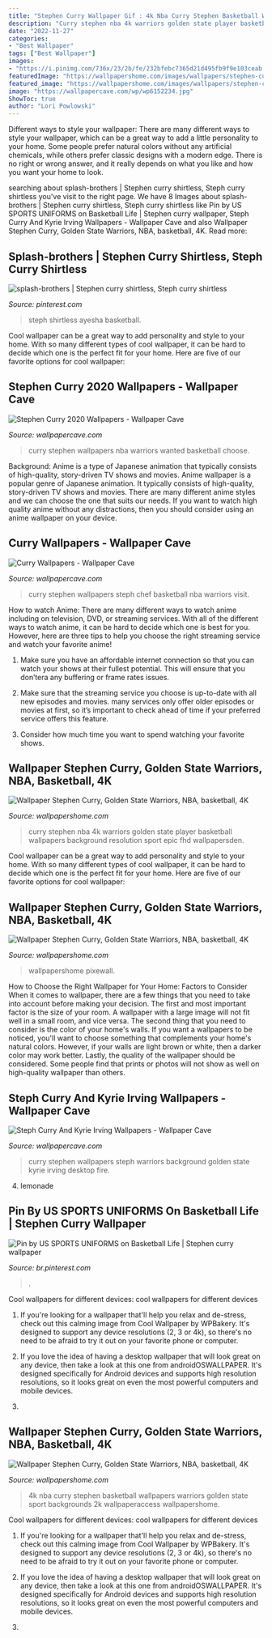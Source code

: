 ```yaml
---
title: "Stephen Curry Wallpaper Gif : 4k Nba Curry Stephen Basketball Wallpapers Warriors Golden State Sport Backgrounds 2k Wallpaperaccess Wallpapershome"
description: "Curry stephen nba 4k warriors golden state player basketball wallpapers background resolution sport epic fhd wallpapersden"
date: "2022-11-27"
categories:
- "Best Wallpaper"
tags: ["Best Wallpaper"]
images:
- "https://i.pinimg.com/736x/23/2b/fe/232bfebc7365d21d495fb9f9e103ceab.jpg"
featuredImage: "https://wallpapershome.com/images/wallpapers/stephen-curry-2560x1440-golden-state-warriors-nba-basketball-4k-19849.jpg"
featured_image: "https://wallpapershome.com/images/wallpapers/stephen-curry-1080x1920-golden-state-warriors-nba-basketball-4k-19849.jpg"
image: "https://wallpapercave.com/wp/wp6152234.jpg"
ShowToc: true
author: "Lori Powlowski"
---
```



Different ways to style your wallpaper:
There are many different ways to style your wallpaper, which can be a great way to add a little personality to your home. Some people prefer natural colors without any artificial chemicals, while others prefer classic designs with a modern edge. There is no right or wrong answer, and it really depends on what you like and how you want your home to look.

	

		
searching about splash-brothers | Stephen curry shirtless, Steph curry shirtless you've visit to the right page. We have 8 Images about splash-brothers | Stephen curry shirtless, Steph curry shirtless like Pin by US SPORTS UNIFORMS on Basketball Life | Stephen curry wallpaper, Steph Curry And Kyrie Irving Wallpapers - Wallpaper Cave and also Wallpaper Stephen Curry, Golden State Warriors, NBA, basketball, 4K. Read more:
		
    
## Splash-brothers | Stephen Curry Shirtless, Steph Curry Shirtless

<img loading=lazy src="https://i.pinimg.com/736x/10/1b/99/101b9920324ef5f127f1f5bf2501b2fe--ayesha-curry-stephen-curry.jpg" onerror="this.onerror=null;this.src='https://tse1.mm.bing.net/th?id=OIP.DjhCC6yCFjmwBt3S4mbYDAHaLF&amp;pid=15.1';" alt="splash-brothers | Stephen curry shirtless, Steph curry shirtless">

_Source: pinterest.com_

>steph shirtless ayesha basketball. 

	

Cool wallpaper can be a great way to add personality and style to your home. With so many different types of cool wallpaper, it can be hard to decide which one is the perfect fit for your home. Here are five of our favorite options for cool wallpaper: 

    
## Stephen Curry 2020 Wallpapers - Wallpaper Cave

<img loading=lazy src="https://wallpapercave.com/wp/wp6152234.jpg" onerror="this.onerror=null;this.src='https://tse4.mm.bing.net/th?id=OIP.S_V4KLp3cx0pUyGhZCWXoAHaNL&amp;pid=15.1';" alt="Stephen Curry 2020 Wallpapers - Wallpaper Cave">

_Source: wallpapercave.com_

>curry stephen wallpapers nba warriors wanted basketball choose. 

	

Background: Anime is a type of Japanese animation that typically consists of high-quality, story-driven TV shows and movies.
Anime wallpaper is a popular genre of Japanese animation. It typically consists of high-quality, story-driven TV shows and movies. There are many different anime styles and we can choose the one that suits our needs. If you want to watch high quality anime without any distractions, then you should consider using an anime wallpaper on your device.

    
## Curry Wallpapers - Wallpaper Cave

<img loading=lazy src="https://wallpapercave.com/wp/wp3982460.jpg" onerror="this.onerror=null;this.src='https://tse2.mm.bing.net/th?id=OIP.EzGOB_NZwYGVcb4Xkl6bNwHaNK&amp;pid=15.1';" alt="Curry Wallpapers - Wallpaper Cave">

_Source: wallpapercave.com_

>curry stephen wallpapers steph chef basketball nba warriors visit. 

	

How to watch Anime: There are many different ways to watch anime including on television, DVD, or streaming services.
With all of the different ways to watch anime, it can be hard to decide which one is best for you. However, here are three tips to help you choose the right streaming service and watch your favorite anime!
1. Make sure you have an affordable internet connection so that you can watch your shows at their fullest potential. This will ensure that you don’tera any buffering or frame rates issues.

2. Make sure that the streaming service you choose is up-to-date with all new episodes and movies. many services only offer older episodes or movies at first, so it’s important to check ahead of time if your preferred service offers this feature.

3. Consider how much time you want to spend watching your favorite shows.

    
## Wallpaper Stephen Curry, Golden State Warriors, NBA, Basketball, 4K

<img loading=lazy src="https://wallpapershome.com/images/wallpapers/stephen-curry-1920x1080-golden-state-warriors-nba-basketball-4k-19848.jpg" onerror="this.onerror=null;this.src='https://tse1.mm.bing.net/th?id=OIP.kY5eGUn-ypBZNFJiBnrBAgHaEK&amp;pid=15.1';" alt="Wallpaper Stephen Curry, Golden State Warriors, NBA, basketball, 4K">

_Source: wallpapershome.com_

>curry stephen nba 4k warriors golden state player basketball wallpapers background resolution sport epic fhd wallpapersden. 

	

Cool wallpaper can be a great way to add personality and style to your home. With so many different types of cool wallpaper, it can be hard to decide which one is the perfect fit for your home. Here are five of our favorite options for cool wallpaper: 

    
## Wallpaper Stephen Curry, Golden State Warriors, NBA, Basketball, 4K

<img loading=lazy src="https://wallpapershome.com/images/wallpapers/stephen-curry-1080x1920-golden-state-warriors-nba-basketball-4k-19849.jpg" onerror="this.onerror=null;this.src='https://tse4.mm.bing.net/th?id=OIP._9Z8eGeYS8znmIfMO_-APQHaNK&amp;pid=15.1';" alt="Wallpaper Stephen Curry, Golden State Warriors, NBA, basketball, 4K">

_Source: wallpapershome.com_

>wallpapershome pixewall. 

	

How to Choose the Right Wallpaper for Your Home: Factors to Consider
When it comes to wallpaper, there are a few things that you need to take into account before making your decision. The first and most important factor is the size of your room. A wallpaper with a large image will not fit well in a small room, and vice versa. 
The second thing that you need to consider is the color of your home's walls. If you want a wallpapers to be noticed, you'll want to choose something that complements your home's natural colors. However, if your walls are light brown or white, then a darker color may work better. 
Lastly, the quality of the wallpaper should be considered. Some people find that prints or photos will not show as well on high-quality wallpaper than others.

    
## Steph Curry And Kyrie Irving Wallpapers - Wallpaper Cave

<img loading=lazy src="https://wallpapercave.com/wp/wp3782141.jpg" onerror="this.onerror=null;this.src='https://tse3.mm.bing.net/th?id=OIP.NEP3V1pmXF4dCcQU5SDVYgHaF-&amp;pid=15.1';" alt="Steph Curry And Kyrie Irving Wallpapers - Wallpaper Cave">

_Source: wallpapercave.com_

>curry stephen wallpapers steph warriors background golden state kyrie irving desktop fire. 

	

4. lemonade 

    
## Pin By US SPORTS UNIFORMS On Basketball Life | Stephen Curry Wallpaper

<img loading=lazy src="https://i.pinimg.com/736x/23/2b/fe/232bfebc7365d21d495fb9f9e103ceab.jpg" onerror="this.onerror=null;this.src='https://tse3.mm.bing.net/th?id=OIP.eFYriPElOBF3UesJqiaCqAHaNK&amp;pid=15.1';" alt="Pin by US SPORTS UNIFORMS on Basketball Life | Stephen curry wallpaper">

_Source: br.pinterest.com_

>. 

	

Cool wallpapers for different devices:
cool wallpapers for different devices 

1. If you're looking for a wallpaper that'll help you relax and de-stress, check out this calming image from Cool Wallpaper by WPBakery. It's designed to support any device resolutions (2, 3 or 4k), so there's no need to be afraid to try it out on your favorite phone or computer.

2. If you love the idea of having a desktop wallpaper that will look great on any device, then take a look at this one from androidOSWALLPAPER. It's designed specifically for Android devices and supports high resolution resolutions, so it looks great on even the most powerful computers and mobile devices.

3.

    
## Wallpaper Stephen Curry, Golden State Warriors, NBA, Basketball, 4K

<img loading=lazy src="https://wallpapershome.com/images/wallpapers/stephen-curry-2560x1440-golden-state-warriors-nba-basketball-4k-19849.jpg" onerror="this.onerror=null;this.src='https://tse1.mm.bing.net/th?id=OIP.hRtJel1XXt6uQs_tj0K3WAHaEK&amp;pid=15.1';" alt="Wallpaper Stephen Curry, Golden State Warriors, NBA, basketball, 4K">

_Source: wallpapershome.com_

>4k nba curry stephen basketball wallpapers warriors golden state sport backgrounds 2k wallpaperaccess wallpapershome. 

	

Cool wallpapers for different devices:
cool wallpapers for different devices 

1. If you're looking for a wallpaper that'll help you relax and de-stress, check out this calming image from Cool Wallpaper by WPBakery. It's designed to support any device resolutions (2, 3 or 4k), so there's no need to be afraid to try it out on your favorite phone or computer.

2. If you love the idea of having a desktop wallpaper that will look great on any device, then take a look at this one from androidOSWALLPAPER. It's designed specifically for Android devices and supports high resolution resolutions, so it looks great on even the most powerful computers and mobile devices.

3.

